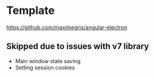 # Template

<https://github.com/maximegris/angular-electron>

## Skipped due to issues with v7 library

* Main window state saving
* Setting session cookies